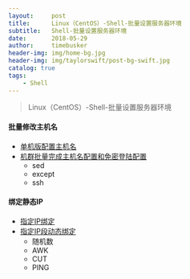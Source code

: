```yaml
---
layout:     post
title:      Linux（CentOS）-Shell-批量设置服务器环境
subtitle:   Shell-批量设置服务器环境
date:       2018-05-29
author:     timebusker
header-img: img/home-bg.jpg
header-img: img/taylorswift/post-bg-swift.jpg
catalog: true
tags:
    - Shell
---
```


> Linux（CentOS）-Shell-批量设置服务器环境

#### 批量修改主机名  
  - [单机版配置主机名](https://raw.githubusercontent.com/timebusker/timebusker.github.io/master/_posts/shell/sh/%E6%9B%B4%E6%96%B0%E4%B8%BB%E6%9C%BA%E5%90%8D%E5%92%8C%E9%85%8D%E7%BD%AE%E9%9B%86%E7%BE%A4SSH%E7%BB%B5%E5%AF%86%E7%99%BB%E5%BD%95/001-change_hostname.sh)
  - [机群批量完成主机名配置和免密登陆配置](https://raw.githubusercontent.com/timebusker/timebusker.github.io/master/_posts/shell/sh/%E6%9B%B4%E6%96%B0%E4%B8%BB%E6%9C%BA%E5%90%8D%E5%92%8C%E9%85%8D%E7%BD%AE%E9%9B%86%E7%BE%A4SSH%E7%BB%B5%E5%AF%86%E7%99%BB%E5%BD%95/003-HostName_SSHID.sh)
     + sed
	 + except
	 + ssh
  
#### 绑定静态IP
 - [指定IP绑定](https://raw.githubusercontent.com/timebusker/timebusker.github.io/master/_posts/shell/sh/%E6%9C%8D%E5%8A%A1%E5%99%A8%E6%9C%BA%E7%BE%A4%E6%89%B9%E9%87%8F%E9%9D%99%E6%80%81IP%E9%85%8D%E7%BD%AE/single-static-ip.sh)
 - [指定IP段动态绑定](https://raw.githubusercontent.com/timebusker/timebusker.github.io/master/_posts/shell/sh/%E6%9C%8D%E5%8A%A1%E5%99%A8%E6%9C%BA%E7%BE%A4%E6%89%B9%E9%87%8F%E9%9D%99%E6%80%81IP%E9%85%8D%E7%BD%AE/static-ip.sh)
   + 随机数
   + AWK
   + CUT
   + PING

